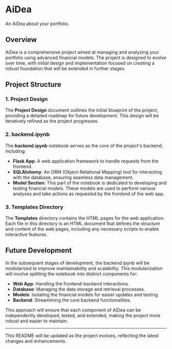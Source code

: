 # AiDea
An AiDea about your portfolio.

## Overview

AiDea is a comprehensive project aimed at managing and analyzing your portfolio using advanced financial models. The project is designed to evolve over time, with initial design and implementation focused on creating a robust foundation that will be extended in further stages.

## Project Structure

### 1. Project Design
The **Project Design** document outlines the initial blueprint of the project, providing a detailed roadmap for future development. This design will be iteratively refined as the project progresses.

### 2. backend.ipynb
The **backend.ipynb** notebook serves as the core of the project's backend, including:

- **Flask App**: A web application framework to handle requests from the frontend.
- **SQLAlchemy**: An ORM (Object-Relational Mapping) tool for interacting with the database, ensuring seamless data management.
- **Model Section**: This part of the notebook is dedicated to developing and testing financial models. These models are used to perform various analyses and take actions as requested by the frontend of the web app.

### 3. Templates Directory
The **Templates** directory contains the HTML pages for the web application. Each file in this directory is an HTML document that defines the structure and content of the web pages, including any necessary scripts to enable interactive features.

## Future Development

In the subsequent stages of development, the backend.ipynb will be modularized to improve maintainability and scalability. This modularization will involve splitting the notebook into distinct components for:

- **Web App**: Handling the frontend-backend interactions.
- **Database**: Managing the data storage and retrieval processes.
- **Models**: Isolating the financial models for easier updates and testing.
- **Backend**: Streamlining the core backend functionalities.

This approach will ensure that each component of AiDea can be independently developed, tested, and extended, making the project more robust and easier to maintain.

---

This README will be updated as the project evolves, reflecting the latest changes and enhancements.



